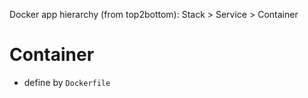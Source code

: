 Docker app hierarchy (from top2bottom): Stack > Service > Container

# Container

* define by ```Dockerfile```
